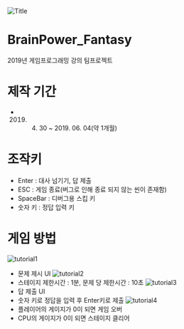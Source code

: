 ![Title](https://github.com/chan5842/BrainPower_Fantasy/assets/57973725/37a55a71-486d-4164-aca7-0dc365de1f35)
# BrainPower_Fantasy
2019년 게임프로그래밍 강의 팀프로젝트

# 제작 기간
- 2019. 04. 30 ~ 2019. 06. 04(약 1개월)

# 조작키
- Enter : 대사 넘기기, 답 제출
- ESC : 게임 종료(버그로 인해 종료 되지 않는 씬이 존재함)
- SpaceBar : 디버그용 스킵 키
- 숫자 키 : 정답 입력 키

# 게임 방법
![tutorial1](https://github.com/chan5842/BrainPower_Fantasy/assets/57973725/0734e7bb-df07-433a-bfa6-6e6c2c885cbf)
- 문제 제시 UI
![tutorial2](https://github.com/chan5842/BrainPower_Fantasy/assets/57973725/b83c0674-3673-40e1-8625-09ebbffbf509)
- 스테이지 제한시간 : 1분, 문제 당 제한시간 : 10초
![tutorial3](https://github.com/chan5842/BrainPower_Fantasy/assets/57973725/4af386c6-cdac-41c8-9e94-af99dd617e09)
- 답 제출 UI
- 숫자 키로 정답을 입력 후 Enter키로 제출
![tutorial4](https://github.com/chan5842/BrainPower_Fantasy/assets/57973725/55f3ce3f-eb14-4a67-a95e-72ca54bc378e)
- 플레이어의 게이지가 0이 되면 게임 오버
- CPU의 게이지가 0이 되면 스테이지 클리어
